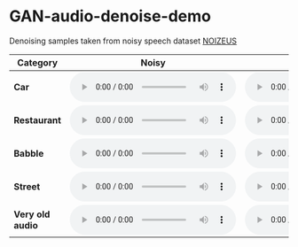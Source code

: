 # GAN-audio-denoise-demo

Denoising samples taken from noisy speech dataset [NOIZEUS](https://ecs.utdallas.edu/loizou/speech/noizeus/)

| **Category**       | **Noisy**                                                                                      | **Denoised**                                                                                              | **Car Noise**                                                                    |
|--------------------|------------------------------------------------------------------------------------------------|-----------------------------------------------------------------------------------------------------------|----------------------------------------------------------------------------------|
| **Car**            | <audio controls><source src="data/examples/sp01_car_sn10.wav" type="audio/wav"></audio>        | <audio controls><source src="data/examples/Denoised/sp01_car_sn10.pr.wav.wav" type="audio/wav"></audio>    | <audio controls><source src="examples/sp01_car_sn10.wav" type="audio/wav"></audio> |
| **Restaurant**     | <audio controls><source src="data/examples/sp01_restaurant_sn10.wav" type="audio/wav"></audio> | <audio controls><source src="data/examples/Denoised/sp01_restaurant_sn10.pr.wav.wav" type="audio/wav"></audio> | <audio controls><source src="examples/sp01_car_sn10.pr.wav.wav" type="audio/wav"></audio> |
| **Babble**         | <audio controls><source src="data/examples/sp01_babble_sn10.wav" type="audio/wav"></audio>     | <audio controls><source src="data/examples/Denoised/sp01_babble_sn10.pr.wav.wav" type="audio/wav"></audio>     | <audio controls><source src="examples/sp01_car_sn10.pr.wav.wav" type="audio/wav"></audio> |
| **Street**         | <audio controls><source src="data/examples/sp01_street_sn10.wav" type="audio/wav"></audio>     | <audio controls><source src="data/examples/Denoised/sp01_street_sn10.pr.wav.wav" type="audio/wav"></audio>     | <audio controls><source src="examples/sp01_car_sn10.pr.wav.wav" type="audio/wav"></audio> |
| **Very old audio** | <audio controls><source src="data/examples/vl.mp3" type="audio/mp3"></audio>                   | <audio controls><source src="data/examples/Denoised/vl.pr.wav.wav" type="audio/wav"></audio>                   | <audio controls><source src="examples/sp01_car_sn10.pr.wav.wav" type="audio/wav"></audio> |
